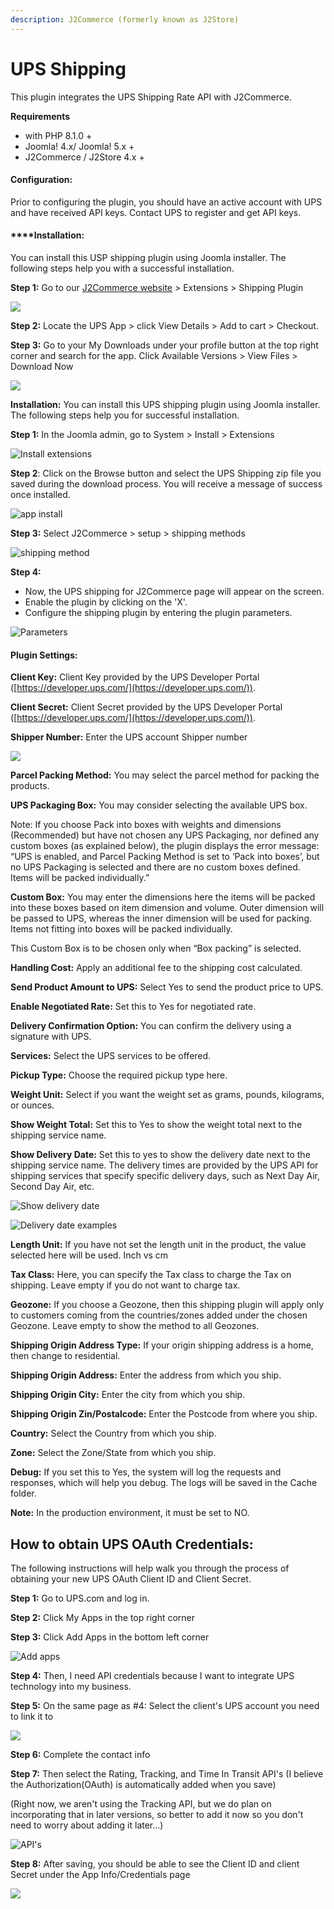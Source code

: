 ```yaml
---
description: J2Commerce (formerly known as J2Store)
---
```


# UPS Shipping

This plugin integrates the UPS Shipping Rate API with J2Commerce.

**Requirements**

- with PHP 8.1.0 +
- Joomla! 4.x/ Joomla! 5.x +
- J2Commerce / J2Store 4.x +**‌**

#### **Configuration:**

Prior to configuring the plugin, you should have an active account with UPS and have received API keys. Contact UPS to register and get API keys.

#### **‌**Installation:

You can install this USP shipping plugin using Joomla installer. The following steps help you with a successful installation.

‌**Step 1:** Go to our [J2Commerce website](https://www.j2commerce.com/) > Extensions > Shipping Plugin

![](/img/ups-purchase.webp)

**Step 2:** Locate the UPS App > click View Details > Add to cart > Checkout.&#x20;

**Step 3:** Go to your My Downloads under your profile button at the top right corner and search for the app. Click Available Versions > View Files > Download Now

![](/img/ups-download.webp)

**Installation:** You can install this UPS shipping plugin using Joomla installer. The following steps help you for successful installation.

**Step 1:** In the Joomla admin, go to System > Install > Extensions

![Install extensions](<../../assets/app install1 (1) (1).webp>)

**Step 2**: Click on the Browse button and select the UPS Shipping zip file you saved during the download process. You will receive a message of success once installed.

![app install](../../assets/ups-download.webp)

**Step 3:** Select J2Commerce > setup > shipping methods

![shipping method](<../../assets/ups-setup-shipping (2).webp>)

**Step 4:**

- Now, the UPS shipping for J2Commerce page will appear on the screen.
- Enable the plugin by clicking on the 'X'.
- Configure the shipping plugin by entering the plugin parameters.

![Parameters](../../assets/ups-perameters2.webp)

#### Plugin Settings:

**Client Key:** Client Key provided by the UPS Developer Portal ([https://developer.ups.com/](https://developer.ups.com/)).

**Client Secret:** Client Secret provided by the UPS Developer Portal  ([https://developer.ups.com/](https://developer.ups.com/)).

‌**Shipper Number:** Enter the UPS account Shipper number

![](<../../assets/ups-perameters1 (1).webp>)

‌**Parcel Packing Method:** You may select the parcel method for packing the products.

‌**UPS Packaging Box:** You may consider selecting the available UPS box.

Note: If you choose Pack into boxes with weights and dimensions (Recommended) but have not chosen any UPS Packaging, nor defined any custom boxes (as explained below), the plugin displays the error message: “UPS is enabled, and Parcel Packing Method is set to ‘Pack into boxes’, but no UPS Packaging is selected and there are no custom boxes defined. Items will be packed individually.”

‌**Custom Box:** You may enter the dimensions here the items will be packed into these boxes based on item dimension and volume. Outer dimension will be passed to UPS, whereas the inner dimension will be used for packing. Items not fitting into boxes will be packed individually.

This Custom Box is to be chosen only when “Box packing” is selected.

‌**Handling Cost:** Apply an additional fee to the shipping cost calculated.

‌**Send Product Amount to UPS:** Select Yes to send the product price to UPS.

‌‌**Enable Negotiated Rate:** Set this to Yes for negotiated rate.

‌**Delivery Confirmation Option:** You can confirm the delivery using a signature with UPS.

‌**Services:** Select the UPS services to be offered.

‌**Pickup Type:** Choose the required pickup type here.‌

‌**Weight Unit:** Select if you want the weight set as grams, pounds, kilograms, or ounces.

‌**Show Weight Total:** Set this to Yes to show the weight total next to the shipping service name.

**Show Delivery Date:** Set this to yes to show the delivery date next to the shipping service name. The delivery times are provided by the UPS API for shipping services that specify specific delivery days, such as Next Day Air, Second Day Air, etc.

![Show delivery date](../../assets/ups-perameters4.webp)

![Delivery date examples](<../../assets/ups-perameters5 (2).webp>)

‌**Length Unit:** If you have not set the length unit in the product, the value selected here will be used. Inch vs cm

**Tax Class:** Here, you can specify the Tax class to charge the Tax on shipping. Leave empty if you do not want to charge tax.

‌**Geozone:** If you choose a Geozone, then this shipping plugin will apply only to customers coming from the countries/zones added under the chosen Geozone. Leave empty to show the method to all Geozones.

**Shipping Origin Address Type:** If your origin shipping address is a home, then change to residential.

‌‌**Shipping Origin Address:** Enter the address from which you ship.

‌**Shipping Origin City:** Enter the city from which you ship.

‌**Shipping Origin Zin/Postalcode:** Enter the Postcode from where you ship.

‌**Country:** Select the Country from which you ship.

**‌Zone:** Select the Zone/State from which you ship.

**Debug:** If you set this to Yes, the system will log the requests and responses, which will help you debug. The logs will be saved in the Cache folder.

**Note:** In the production environment, it must be set to NO.

## How to obtain UPS OAuth Credentials:

The following instructions will help walk you through the process of obtaining your new UPS OAuth Client ID and Client Secret.&#x20;

**Step 1:** Go to UPS.com and log in.

**Step 2:** Click My Apps in the top right corner

**Step 3:** Click Add Apps in the bottom left corner

![Add apps](../../assets/ups-add-apps.webp)

**Step 4:** Then, I need API credentials because I want to integrate UPS technology into my business.

**Step 5:** On the same page as #4: Select the client's UPS account you need to link it to

![](../../assets/ups-add-account.webp)

**Step 6:** Complete the contact info

**Step 7:** Then select the Rating, Tracking, and Time In Transit API's (I believe the Authorization(OAuth) is automatically added when you save)

(Right now, we aren't using the Tracking API, but we do plan on incorporating that in later versions, so better to add it now so you don't need to worry about adding it later...)

![API's](../../assets/ups-api.webp)

**Step 8:** After saving, you should be able to see the Client ID and client Secret under the App Info/Credentials page

![](../../assets/ups-approval.webp)
